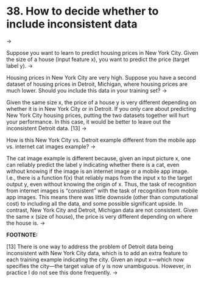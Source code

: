 # 38. How to decide whether to include inconsistent data
->


Suppose you want to learn to predict housing prices in New York City. Given the size of a house (input feature x), you want to predict the price (target label y).
->


Housing prices in New York City are very high. Suppose you have a second dataset of housing prices in Detroit, Michigan, where housing prices are much lower. Should you include this data in your training set?
->


Given the same size x, the price of a house y is very different depending on whether it is in New York City or in Detroit. If you only care about predicting New York City housing prices, putting the two datasets together will hurt your performance. In this case, it would be better to leave out the inconsistent Detroit data. [13]
->


How is this New York City vs. Detroit example different from the mobile app vs. internet cat images example?
->


The cat image example is different because, given an input picture x, one can reliably predict the label y indicating whether there is a cat, even without knowing if the image is an internet image or a mobile app image. I.e., there is a function f(x) that reliably maps from the input x to the target output y, even without knowing the origin of x. Thus, the task of recognition from internet images is “consistent” with the task of recognition from mobile app images. This means there was little downside (other than computational cost) to including all the data, and some possible significant upside. In contrast, New York City and Detroit, Michigan data are not consistent. Given the same x (size of house), the price is very different depending on where the house is.
->


**FOOTNOTE:**

[13] There is one way to address the problem of Detroit data being inconsistent with New York City data, which is to add an extra feature to each training example indicating the city. Given an input x—which now specifies the city—the target value of y is now unambiguous. However, in practice I do not see this done frequently.
->
